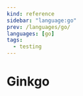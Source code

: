 ```yaml
---
kind: reference
sidebar: "language:go"
prev: /languages/go/
languages: [go]
tags:
  - testing
---
```


# Ginkgo

<!--
TODO: Finish this reference
TODO: Add tutorial and link to it
TODO: Add any recipes and link to them
-->
